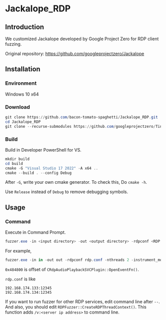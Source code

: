 # Jackalope_RDP

## Introduction

We customized Jackalope developed by Google Project Zero for RDP client fuzzing.

Original repository: https://github.com/googleprojectzero/Jackalope

## Installation

### Environment

Windows 10 x64

### Download

```powershell
git clone https://github.com/bacon-tomato-spaghetti/Jackalope_RDP.git
cd Jackalope_RDP
git clone --recurse-submodules https://github.com/googleprojectzero/TinyInst.git
```

### Build

Build in Developer PowerShell for VS.

```powershell
mkdir build
cd build
cmake -G "Visual Studio 17 2022" -A x64 ..
cmake --build . --config Debug
```

After `-G`, write your own cmake generator. To check this, Do `cmake -h`.

Use `Release` instead of `Debug` to remove debugging symbols.

## Usage

### Command

Execute in Command Prompt.

```powershell
fuzzer.exe -in <input directory> -out <output directory> -rdpconf <RDP config file> -nthreads <number of threads> -clean_target_on_coverage false -persist <Jackalope options> -- mstsc <mstsc options except /v>
```

For example,

```powershell
fuzzer.exe -in in -out out -rdpconf rdp.conf -nthreads 2 -instrument_module mstscax.dll -target_module mstscax.dll -clean_target_on_coverage false -persist -target_offset 0x484800 -iterations 10000 -cmp_coverage -dump_coverage -- mstsc /w:1000 /h:800
```

`0x484800` is offset of `CRdpAudioPlaybackSVCPlugin::OpenEventFn()`.

`rdp.conf` is like

```
192.168.174.133:12345
192.168.174.134:12345
```

If you want to run fuzzer for other RDP services, edit command line after `--`. And also, you should edit `RDPFuzzer::CreateRDPThreadContext()`. This function adds `/v:<server ip address>` to command line.
